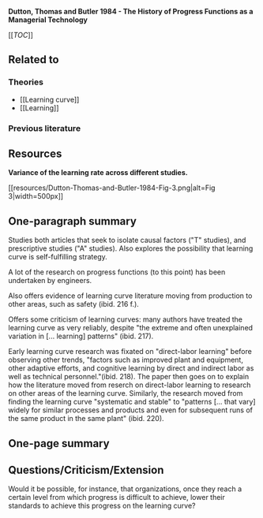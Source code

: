 **Dutton, Thomas and Butler 1984 - The History of Progress Functions as a Managerial Technology**

[[_TOC_]]

## Related to

### Theories
* [[Learning curve]]
* [[Learning]]

### Previous literature

## Resources
**Variance of the learning rate across different studies.**

[[resources/Dutton-Thomas-and-Butler-1984-Fig-3.png|alt=Fig 3|width=500px]]

## One-paragraph summary
Studies both articles that seek to isolate causal factors ("T" studies), and prescriptive studies ("A" studies). Also explores the possibility that learning curve is self-fulfilling strategy.

A lot of the research on progress functions (to this point) has been undertaken by engineers.

Also offers evidence of learning curve literature moving from production to other areas, such as safety (ibid. 216 f.).

Offers some criticism of learning curves: many authors have treated the learning curve as very reliably, despite "the extreme and often unexplained variation in [... learning] patterns" (ibid. 217).

Early learning curve research was fixated on "direct-labor learning" before observing other trends, "factors such as improved plant and equipment, other adaptive efforts, and cognitive learning by direct and indirect labor as well as technical personnel."(ibid. 218). The paper then goes on to explain how the literature moved from reserch on direct-labor learning to research on other areas of the learning curve. Similarly, the research moved from finding the learning curve "systematic and stable" to "patterns [... that vary] widely for similar processes and products and even for subsequent runs of the same product in the same plant" (ibid. 220).

## One-page summary

## Questions/Criticism/Extension
Would it be possible, for instance, that organizations, once they reach a certain level from which progress is difficult to achieve, lower their standards to achieve this progress on the learning curve?